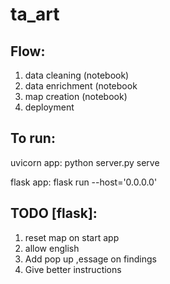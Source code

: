 # ta_art

## Flow:
1. data cleaning (notebook)
2. data enrichment (notebook
3. map creation (notebook)
4. deployment

## To run:

uvicorn app:
python server.py serve

flask app:
flask run --host='0.0.0.0'

## TODO [flask]:
1. reset map on start app
2. allow english
3. Add pop up ,essage on findings
4. Give better instructions